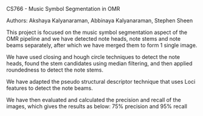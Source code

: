 CS766 - Music Symbol Segmentation in OMR 

Authors: Akshaya Kalyanaraman, Abbinaya Kalyanaraman, Stephen Sheen


This project is focused on the music symbol segmentation aspect of the OMR pipeline and we have detected note heads, note stems and note beams separately, after which we have merged them to form 1 single image.

We have used closing and hough circle techniques to detect the note heads, found the stem candidates using median filtering, and then applied roundedness to detect the note stems.

We have adapted the pseudo structural descriptor technique that uses Loci features to detect the note beams.

We have then evaluated and calculated the precision and recall of the images, which gives the results as below:
75% precision and 95% recall


